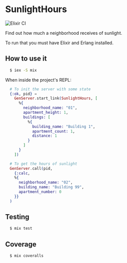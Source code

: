 # SunlightHours

![Elixir CI](https://github.com/raphaklaus/sunlight-hours/workflows/Elixir%20CI/badge.svg)

Find out how much a neighborhood receives of sunlight.

To run that you must have Elixir and Erlang installed.

## How to use it

```bash
  $ iex -S mix
```

When inside the project's REPL:

```elixir
  # To init the server with some state
  {:ok, pid} =
    GenServer.start_link(SunlightHours, [
      %{
        neighborhood_name: "01",
        apartment_height: 1,
        buildings: [
          %{
            building_name: "Building 1",
            apartment_count: 1,
            distance: 1
          }
        ]
      }
    ])

  # To get the hours of sunlight
  GenServer.call(pid,
    {:calc,
    %{
      neighborhood_name: "02",
      building_name: "Building 99",
      apartment_number: 0
    }}
  )
```

## Testing

```bash
  $ mix test
```

## Coverage

```bash
  $ mix coveralls
```
